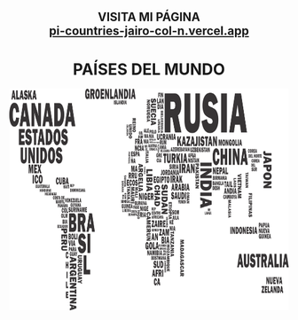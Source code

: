  <h2 align="center">
  VISITA MI PÁGINA<br/>
  <a href="https://pi-countries-jairo-col-n.vercel.app/" target="_blank">pi-countries-jairo-col-n.vercel.app</a>
</h2>
 
 <h1 align="center">PAÍSES DEL MUNDO</h1>

<p align="center">
  <img height="400" src="./countries.png" />
</p>
